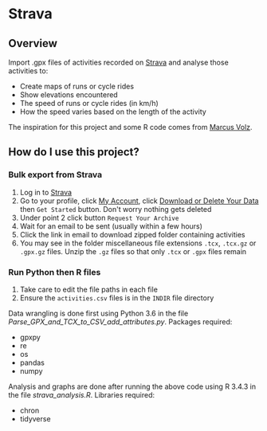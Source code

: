 # Strava

## Overview

Import .gpx files of activities recorded on [Strava](https://www.strava.com/) and analyse those activities to:
- Create maps of runs or cycle rides
- Show elevations encountered
- The speed of runs or cycle rides (in km/h)
- How the speed varies based on the length of the activity

The inspiration for this project and some R code comes from [Marcus Volz](https://github.com/marcusvolz/strava).

## How do I use this project?

### Bulk export from Strava

1. Log in to [Strava](https://www.strava.com/)
2. Go to your profile, click [My Account](https://www.strava.com/account), click [Download or Delete Your Data](https://www.strava.com/athlete/delete_your_account) then `Get Started` button. Don't worry nothing gets deleted
3. Under point 2 click button `Request Your Archive`
4. Wait for an email to be sent (usually within a few hours)
5. Click the link in email to download zipped folder containing activities
6. You may see in the folder miscellaneous file extensions `.tcx`, `.tcx.gz` or `.gpx.gz` files. Unzip the `.gz` files so that only `.tcx` or `.gpx` files remain

### Run Python then R files

1. Take care to edit the file paths in each file
2. Ensure the `activities.csv` files is in the `INDIR` file directory

Data wrangling is done first using Python 3.6 in the file *Parse_GPX_and_TCX_to_CSV_add_attributes.py*. Packages required:
- gpxpy
- re
- os
- pandas
- numpy

Analysis and graphs are done after running the above code using R 3.4.3 in the file *strava_analysis.R*. Libraries required:
- chron
- tidyverse
